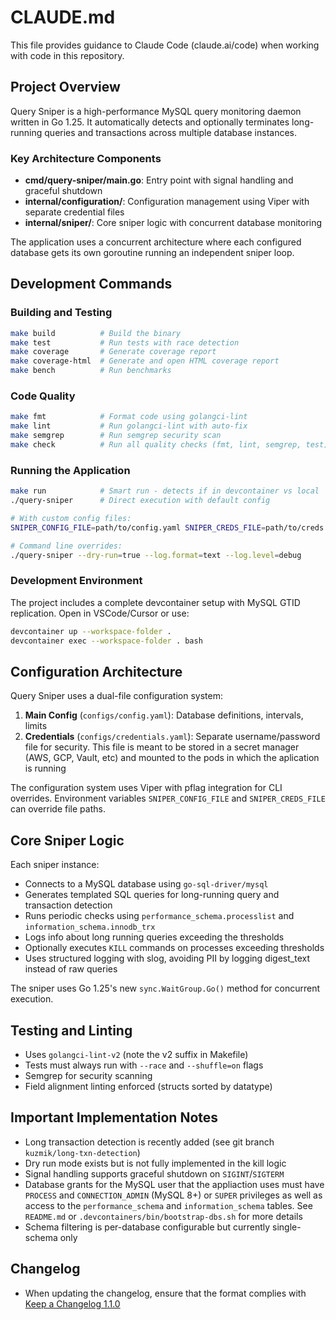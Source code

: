# CLAUDE.md

This file provides guidance to Claude Code (claude.ai/code) when working with code in this repository.

## Project Overview

Query Sniper is a high-performance MySQL query monitoring daemon written in Go 1.25. It automatically detects and optionally terminates long-running queries and transactions across multiple database instances.

### Key Architecture Components

- **cmd/query-sniper/main.go**: Entry point with signal handling and graceful shutdown
- **internal/configuration/**: Configuration management using Viper with separate credential files
- **internal/sniper/**: Core sniper logic with concurrent database monitoring

The application uses a concurrent architecture where each configured database gets its own goroutine running an independent sniper loop.

## Development Commands

### Building and Testing
```bash
make build          # Build the binary
make test           # Run tests with race detection
make coverage       # Generate coverage report
make coverage-html  # Generate and open HTML coverage report
make bench          # Run benchmarks
```

### Code Quality
```bash
make fmt            # Format code using golangci-lint
make lint           # Run golangci-lint with auto-fix
make semgrep        # Run semgrep security scan
make check          # Run all quality checks (fmt, lint, semgrep, test)
```

### Running the Application
```bash
make run            # Smart run - detects if in devcontainer vs local
./query-sniper      # Direct execution with default config

# With custom config files:
SNIPER_CONFIG_FILE=path/to/config.yaml SNIPER_CREDS_FILE=path/to/creds.yaml ./query-sniper

# Command line overrides:
./query-sniper --dry-run=true --log.format=text --log.level=debug
```

### Development Environment
The project includes a complete devcontainer setup with MySQL GTID replication. Open in VSCode/Cursor or use:
```bash
devcontainer up --workspace-folder .
devcontainer exec --workspace-folder . bash
```

## Configuration Architecture

Query Sniper uses a dual-file configuration system:

1. **Main Config** (`configs/config.yaml`): Database definitions, intervals, limits
2. **Credentials** (`configs/credentials.yaml`): Separate username/password file for security. This file is meant to be stored in a secret manager (AWS, GCP, Vault, etc) and mounted to the pods in which the aplication is running

The configuration system uses Viper with pflag integration for CLI overrides. Environment variables `SNIPER_CONFIG_FILE` and `SNIPER_CREDS_FILE` can override file paths.

## Core Sniper Logic

Each sniper instance:
- Connects to a MySQL database using `go-sql-driver/mysql`
- Generates templated SQL queries for long-running query and transaction detection
- Runs periodic checks using `performance_schema.processlist` and `information_schema.innodb_trx`
- Logs info about long running queries exceeding the thresholds
- Optionally executes `KILL` commands on processes exceeding thresholds
- Uses structured logging with slog, avoiding PII by logging digest_text instead of raw queries

The sniper uses Go 1.25's new `sync.WaitGroup.Go()` method for concurrent execution.

## Testing and Linting

- Uses `golangci-lint-v2` (note the v2 suffix in Makefile)
- Tests must always run with `--race` and `--shuffle=on` flags
- Semgrep for security scanning
- Field alignment linting enforced (structs sorted by datatype)

## Important Implementation Notes

- Long transaction detection is recently added (see git branch `kuzmik/long-txn-detection`)
- Dry run mode exists but is not fully implemented in the kill logic
- Signal handling supports graceful shutdown on `SIGINT`/`SIGTERM`
- Database grants for the MySQL user that the appliaction uses must have `PROCESS` and `CONNECTION_ADMIN` (MySQL 8+) or `SUPER` privileges as well as access to the `performance_schema` and `information_schema` tables. See `README.md` or `.devcontainers/bin/bootstrap-dbs.sh` for more details
- Schema filtering is per-database configurable but currently single-schema only


## Changelog

- When updating the changelog, ensure that the format complies with [Keep a Changelog 1.1.0](https://keepachangelog.com/en/1.1.0)

